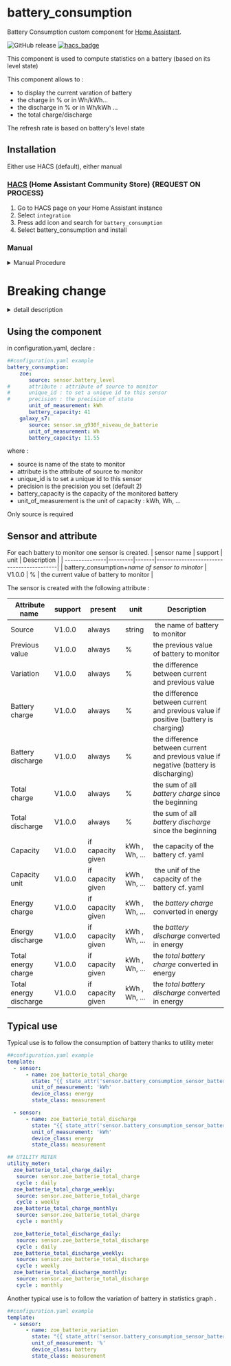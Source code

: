 # battery_consumption

Battery Consumption custom component for [Home Assistant](https://home-assistant.io/).


![GitHub release](https://img.shields.io/github/release/jugla/battery_consumption)
[![hacs_badge](https://img.shields.io/badge/HACS-Default-orange.svg)](https://github.com/custom-components/hacs)


This component is used to compute statistics on a battery (based on its level state)

This component allows to :
- to display the current varation of battery
- the charge in % or in Wh/kWh...
- the discharge in % or in Wh/kWh ...
- the total charge/discharge

The refresh rate is based on battery's level state

## Installation
Either use HACS (default), either manual
### [HACS](https://hacs.xyz/) (Home Assistant Community Store)   {REQUEST ON PROCESS}
1. Go to HACS page on your Home Assistant instance 
1. Select `integration` 
1. Press add icon and search for `battery_consumption` 
1. Select battery_consumption and install 

### Manual
<details><summary>Manual Procedure</summary>
  
1. Download the folder battery_consumption from the latest [release](https://github.com/jugla/battery_consumption/releases) (with right click, save 
link as) 
1. Place the downloaded directory on your Home Assistant machine in the `config/custom_components` folder (when there is no `custom_components` folder in the 
folder where your `configuration.yaml` file is, create it and place the directory there) 
1. restart HomeAssistant
</details>

# Breaking change
<details><summary>detail description</summary>
N/A
</details>

## Using the component
in configuration.yaml, declare :

```yaml
##configuration.yaml example
battery_consumption:
    zoe:
       source: sensor.battery_level
#      attribute : attribute of source to monitor
#      unique_id : to set a unique id to this sensor
#      precision : the precision of state
       unit_of_measurement: kWh
       battery_capacity: 41
    galaxy_s7:
       source: sensor.sm_g930f_niveau_de_batterie
       unit_of_measurement: Wh
       battery_capacity: 11.55

``` 
where :
- source is name of the state to monitor
- attribute is the attribute of source to monitor
- unique_id is to set a unique id to this sensor
- precision is the precision you set (default 2)
- battery_capacity is the capacity of the monitored battery
- unit_of_measurement is the unit of capacity : kWh, Wh, ...

Only source is required

</details>

## Sensor and attribute
For each battery to monitor one sensor is created.
| sensor name | support | unit | Description |
| ---------------|---------|-------|------------------------------------------|
| battery_consumption+*name of sensor to minotor* | V1.0.0 | % | the current value of battery to monitor | 


The sensor is created with the following attribute :

| Attribute name | support | present | unit | Description |
| ---------------|---------|-------|------|------------------------------------|
| Source | V1.0.0 | always | string | the name of battery to monitor | 
| Previous value | V1.0.0 |  always | % | the previous value of battery to monitor |
| Variation | V1.0.0 |  always | % | the difference between current and previous value |
| Battery charge | V1.0.0 |  always | % | the difference between current and previous value if positive (battery is charging) |
| Battery discharge | V1.0.0 |  always | % | the difference between current and previous value if negative (battery is discharging) |
| Total charge | V1.0.0 |  always | % | the sum of all *battery charge* since the beginning | 
| Total discharge | V1.0.0 |  always | % | the sum of all *battery discharge* since the beginning |
| Capacity | V1.0.0 |  if capacity given  | kWh , Wh, ...  | the capacity of the battery cf. yaml |
| Capacity unit | V1.0.0 |  if capacity given | kWh , Wh, ... | the unif of the capacity of the battery cf. yaml |
| Energy charge | V1.0.0 |  if capacity given | kWh , Wh, ... | the *battery charge* converted in energy |
| Energy discharge | V1.0.0 |  if capacity given | kWh , Wh, ... | the *battery discharge* converted in energy |
| Total energy charge | V1.0.0 |  if capacity given | kWh , Wh, ... | the *total battery charge* converted in energy |
| Total energy discharge | V1.0.0 |  if capacity given | kWh , Wh, ... | the *total battery discharge* converted in energy |

## Typical use
Typical use is to follow the consumption of battery thanks to utility meter

```yaml
##configuration.yaml example
template:
  - sensor:
      - name: zoe_batterie_total_charge
        state: "{{ state_attr('sensor.battery_consumption_sensor_battery_level', 'total_energy_charge') }}"
        unit_of_measurement: 'kWh'
        device_class: energy
        state_class: measurement

  - sensor:
      - name: zoe_batterie_total_discharge
        state: "{{ state_attr('sensor.battery_consumption_sensor_battery_level', 'total_energy_discharge') }}"
        unit_of_measurement: 'kWh'
        device_class: energy
        state_class: measurement

## UTILITY METER
utility_meter:
  zoe_batterie_total_charge_daily:
   source: sensor.zoe_batterie_total_charge
   cycle : daily
  zoe_batterie_total_charge_weekly:
   source: sensor.zoe_batterie_total_charge
   cycle : weekly
  zoe_batterie_total_charge_monthly:
   source: sensor.zoe_batterie_total_charge
   cycle : monthly

  zoe_batterie_total_discharge_daily:
   source: sensor.zoe_batterie_total_discharge
   cycle : daily
  zoe_batterie_total_discharge_weekly:
   source: sensor.zoe_batterie_total_discharge
   cycle : weekly
  zoe_batterie_total_discharge_monthly:
   source: sensor.zoe_batterie_total_discharge
   cycle : monthly
``` 

Another typical use is to follow the variation of battery in statistics graph .
```yaml
##configuration.yaml example
template:
  - sensor:
      - name: zoe_batterie_variation
        state: "{{ state_attr('sensor.battery_consumption_sensor_battery_level', 'variation') }}"
        unit_of_measurement: '%'
        device_class: battery
        state_class: measurement
``` 

